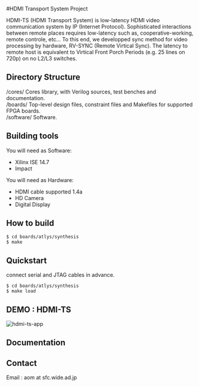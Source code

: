 #HDMI Transport System Project

HDMI-TS (HDMI Transport System) is low-latency HDMI video communication system by IP (Internet Protocol).
Sophisticated interactions between remote places requires low-latency such as, cooperative-working, remote controle, etc...
To this end, we developped sync method for video processing by hardware, RV-SYNC (Remote Virtical Sync).
The latency to remote host is equivalent to Virtical Front Porch Periods (e.g. 25 lines on 720p) on no L2/L3 switches.


## Directory Structure  
 /cores/  Cores library, with Verilog sources, test benches and documentation.  
 /boards/     Top-level design files, constraint files and Makefiles for supported FPGA boards.  
 /software/   Software.


## Building tools  
You will need as Software:
 - Xilinx ISE 14.7
 - Impact  
   
You will need as Hardware:
 - HDMI cable supported 1.4a
 - HD Camera 
 - Digital Display

## How to build  
    $ cd boards/atlys/synthesis  
    $ make  

## Quickstart  
connect serial and JTAG cables in advance.  

    $ cd boards/atlys/synthesis  
    $ make load  

## DEMO : HDMI-TS
![hdmi-ts-app](http://web.sfc.wide.ad.jp/~aom/img/hdmi-ts-ap.png "hdmi-ts-app")


## Documentation



## Contact 
Email : aom at sfc.wide.ad.jp
